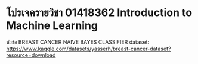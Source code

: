 # โปรเจครายวิชา 01418362 Introduction to Machine Learning
หัวข้อ BREAST CANCER NAIVE BAYES CLASSIFIER
dataset: https://www.kaggle.com/datasets/yasserh/breast-cancer-dataset?resource=download
